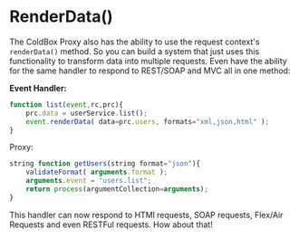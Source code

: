 # RenderData()

The ColdBox Proxy also has the ability to use the request context's `renderData()` method. So you can build a system that just uses this functionality to transform data into multiple requests. Even have the ability for the same handler to respond to REST/SOAP and MVC all in one method:

**Event Handler:**
```js
function list(event,rc,prc){
	prc.data = userService.list();
    event.renderData( data=prc.users, formats="xml,json,html" );
}
```

Proxy: 

```js
string function getUsers(string format="json"){
	validateFormat( arguments.format );
	arguments.event = "users.list";
	return process(argumentCollection=arguments);
}
```
This handler can now respond to HTMl requests, SOAP requests, Flex/Air Requests and even RESTFul requests. How about that!

